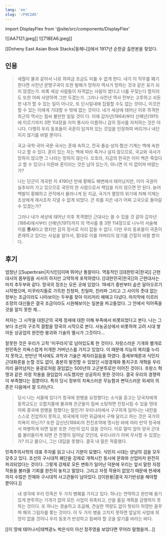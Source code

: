 ```yaml
---
lang: 'en'
slug: '/F9C2A5'
---
```


import DisplayFlex from '@site/src/components/DisplayFlex'

<DisplayFlex>

![[AA7121.jpeg]]
![[718EA6.jpeg]]

</DisplayFlex>

[[Doheny East Asian Book Stacks|동헤니]]에서 1917년 순한글 출판본을 찾았다.

## 인용

> 세월이 물과 같아서 나로 하여금 조금도 미룰 수 없게 한다. 내가 이 직무를 폐기한다면 사천년 문명구국이 또한 발해가 망하자 역사가 망하는 것과 같은 유가 되지 않겠는가. 비록 세상 사람들이 자격없는 사람이 썼다고 나를 꾸짖는다 할지라도 또한 어찌 사양하여 그만 두겠는가. 그러나 사천년 역사 전부는 고루하고 쇠둔한 내가 할 수 있는 일이 아니오, 또 단시일내에 집필할 수도 없는 것이니, 이것은 할 수 있는 이에게 기대할 수 밖에 없는 것이다. 내가 세상에 태어난 이후 목격한 최근의 역사는 힘씨 불만한 일일 것이 다. 이에 갑자년(1864)부터 신해년(1911)에 이르기까지 3편 114장을 지어 통사라 이름하니 감히 정사를 자처하는 것은 아니다. 다행히 우리 동포들이 국혼이 담겨져 있는 것임을 인정하여 버리거나 내던지지 않기를 바랄 뿐이다.

> 국교·국학·국어·국문·국사는 혼에 속하고, 전곡·졸승·성지·함선·기계는 백에 속한다고 할 수 있다. 혼이 있는 자는 백에 따라 죽거나 살지 않으므로, 국교와 국사가 망하지 않으면 그 나라는 망하지 않는다. 오호라, 지금의 한국은 이미 백은 죽었다고 할 수 있으나 이른바 혼이라는 것은 남아 있는가, 아니면 이 미 없어져 버렸는가?
>
> 나는 단군이 개국한 지 4190년 만에 황해도 해변에서 태어났지만, 이미 국권이 실추되어 가고 있으므로 국민의 한 사람으로서 책임을 지지 않으면 안 된다. 늙어 백발이 황폐하고 관직에서 물러나게 된 지금, 국가가 멸망의 위기에 처해 이제는 조상에게 제사조차 지낼 수 없게 되었다. 큰 죄를 지은 내가 어찌 고국으로 돌아갈 수 있겠는가?
>
> 그러나 내가 세상에 태어난 이후 목격했던 근대사는 쓸 수 있을 것 같아 갑자년(1864)에서부터 신해년(1911)까지 의 역사를 총 3편 114장으로 나누어 서술해 이를 **통사**라고 했지만 감히 정사로 자리 잡을 수 없다. 다만 우리 동포들이 국혼이 존재하고 있다는 사실을 알아서, 절대로 이를 저버리지 않기를 간절히 바랄 뿐이다.

## 후기

엄청난 [[Superbrain|지식인]]이며 뛰어난 통찰이다. 역동적인 [[대한민국|한국]] 근현대사의 몸부림을 서서히 하지만 고약하게 포착하였다. [[대한민국|한국]]의 근현대사는 마치 추두부와 같다. 망국의 징조는 모든 곳에 있었다. 19세기 중반부터 솥은 달아오르기 시작했으며, 미꾸라지들로 가득한 친청파, 친일파, 친러파 그리고 그 사이의 줏대 없는 정부는 조금이라도 나아보이는 두부를 찾아 이리저리 헤매고 다녔다. 마지막에 이르러 조정의 대신들은 결국 조금이라도 시원해보이는 일본을 파고들었다. 그 안에서 익어죽을 것을 알지 못한 채...

저자는 그 시작을 대원군의 국제 정세에 대한 이해 부족에서 비롯되었다고 본다. 나는 그보다 조선의 구조적 결함을 망국의 시작으로 본다. 사농공상에서 비롯하여 고려 시대 쌓아둔 상공업의 완전한 붕괴와 기술의 멸시가 그것이다...

잘못한 것은 우리가 고작 '미꾸라지'로 남아있도록 한 것이다. 자랑스러운 기개와 별개로 한민족은 치욕스럽게 미개한 거버넌스를 가지고 있었다. 이 때문에 지능의 복리를 누리지 못하고, 반만년 역사에도 과학과 기술은 제자리걸음을 하였다. 중세부재론과 식민지근대화론을 논할 것도 없이, 충분히 발전할 수 있었던 시장경제와 통치구조 개혁을 우리끼리 끓어넘치는 용광로처럼 끊임없는 500년의 고군분투로만 이어진 것이다. 프랑스 혁명과 같은 자정 작용을 끊임없이 시도했지만 성공하지 못한 것이다. 결국 우리의 경쟁력이 부족했다는 점뿐이다. 특히 당시 정부의 치욕스러운 무능함과 변덕스러운 외세의 의존은 다음에서 잘 드러난다.

> 당시 나는 서울에 있다가 청국에 원병을 요청했다는 소식을 듣고는 당국자에게 동학교도는 오합지졸에 불과해 관군들이 힘써 소탕하면 진정시킬 수 있을 텐데 어찌 중국에 원병을 청했다는 말인가! 우리나라에서 구구하게 일어나는 내란을 스스로 진압하지 못하고, 외국에게 이런 위급에서 구해 달라고 하는 것은 국가의 치욕이 아닌가? 또한 갑신년(1884)의 천진조약에 명시된 바에 따라 만약 청국에서 파병하게 되면 일본 또한 가만히 있지 않을 것이다. 이로 말미 암아 양국 군대를 불러들이게 되면 큰 전쟁이 일어날 것인데, 우리나라가 어찌 무사할 수 있겠는가? 라고 물으니, 그는 대답을 못했다. 결국 내 말은 적중했다.

민족주의사학의 대표 주자를 읽고 나니 기분이 묘했다. 식민지 시대는 양날의 검을 모두 갖추고 있다. 조선의 구시대적 폐단을 강제로 개혁시킨 동시에 문화와 산업마저 완전히 파괴되었다는 것이다. 그렇게 강제로 모든 변화가 일어난 덕분에 우리는 앞서 말한 자정 작용을 불러올 기회를 완전히 놓치고 말았다. 그리고 자정 작용이 없었기 때문에 현세에까지 수많은 잔재와 구시대적 사고관들이 남아있다. [[이완용|결국 자기반성을 해야할 뿐이다.]]

> 내 생각에 우리 민족은 두 가지 병폐를 가지고 있다. 하나는 연약하고 완만해 용기 있게 분투하는 기개가 없어 모든 사업이 위축되고, 산을 옮길 계획을 감행하지 못하는 것이다. 또 하나는 경술하고 조급해, 견실한 역량도 없이 헛되이 허영만 꿈꾸며 해의 그림자를 쫓는 것이다. 이 두 가지 병을 고치지 못하면 앞날의 사업에 희망이 없을 것이니 우리 동포가 반성하고 힘써야 할 곳을 알기를 바라는 바다.

[[이 땅에 태어나서|태백광노 박은식이 아산 정주영을 보았다면 무어라 말했을까...]]
